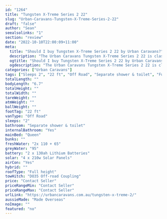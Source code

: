 ```yaml
---
id: "1264"
title: "Tungsten X-Treme Series 2 22"
slug: "Urban-Caravans-Tungsten-X-Treme-Series-2-22"
draft: "false"
author: "Sean"
seealsolinks: "1"
section: "review"
date: "2022-10-10T22:00:09+11:00"
meta:
  title: "Should I buy Tungsten X-Treme Series 2 22 by Urban Caravans?"
  description: "The Urban Caravans Tungsten X-Treme Series 2 22 is classed as Off Road, and sleeps 2 people. It is Made Overseas and comes in at 22 ft. It generally has Separate shower & toilet."
  ogtitle: "Should I buy Tungsten X-Treme Series 2 22 by Urban Caravans?"
  ogdescription: "The Urban Caravans Tungsten X-Treme Series 2 22 is classed as Off Road, and sleeps 2 people. It is Made Overseas and comes in at 22 ft. It generally has Separate shower & toilet."
categories: ["Urban Caravans"]
tags: ["Sleeps 2", "22 ft", "Off Road", "Separate shower & toilet", "Full height", "Price Unknown", "Made Overseas"]
totalLength: ""
bodyLength: "6.7"
totalHeight: ""
totalWidth: ""
tareWeight: ""
atmWeight: ""
ballWeight: ""
footTag: "22 ft"
vanType: "Off Road"
sleeps: "2"
bathroom: "Separate shower & toilet"
internalBathroom: "Yes"
mainBed: "Queen"
bunks: ""
freshWater: "2x 110 + 65"
greyWater: "95"
battery: "2 x 130ah Lithium Batteries"
solar: "4 x 210w Solar Panels"
airCon: "Yes"
hybrid: ""
roofType: "Full height"
towHitch: "DO35 Off-road Coupling"
price: "Contact Seller"
priceRangeMin: "Contact Seller"
priceRangeMax: "Contact Seller"
urlLink: "https://urbancaravans.com.au/tungsten-x-treme-2/"
aussieMade: "Made Overseas"
noImage: ""
featured: "no"
---
```


